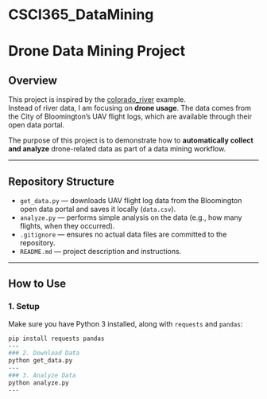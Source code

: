 # CSCI365_DataMining
# Drone Data Mining Project

## Overview
This project is inspired by the [colorado_river](https://github.com/wmacevoy/data-mine-wmacevoy/tree/main/colorado_river) example.  
Instead of river data, I am focusing on **drone usage**. The data comes from the City of Bloomington’s UAV flight logs, which are available through their open data portal.

The purpose of this project is to demonstrate how to **automatically collect and analyze** drone-related data as part of a data mining workflow.

---

## Repository Structure
- `get_data.py` — downloads UAV flight log data from the Bloomington open data portal and saves it locally (`data.csv`).
- `analyze.py` — performs simple analysis on the data (e.g., how many flights, when they occurred).
- `.gitignore` — ensures no actual data files are committed to the repository.
- `README.md` — project description and instructions.

---

## How to Use

### 1. Setup
Make sure you have Python 3 installed, along with `requests` and `pandas`:

```bash
pip install requests pandas
---
### 2. Download Data
python get_data.py
---
### 3. Analyze Data
python analyze.py
---